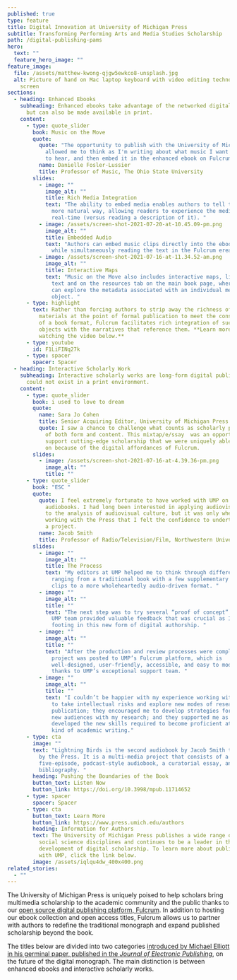 ```yaml
---
published: true
type: feature
title: Digital Innovation at University of Michigan Press
subtitle: Transforming Performing Arts and Media Studies Scholarship
path: /digital-publishing-pams
hero:
  text: ""
  feature_hero_image: ""
feature_image:
  file: /assets/matthew-kwong-qjgw5ewkco8-unsplash.jpg
  alt: Picture of hand on Mac laptop keyboard with video editing technology on the
    screen
sections:
  - heading: Enhanced Ebooks
    subheading: Enhanced ebooks take advantage of the networked digital environment,
      but can also be made available in print.
    content:
      - type: quote_slider
        book: Music on the Move
        quote:
          quote: "The opportunity to publish with the University of Michigan Press has
            allowed me to think as I'm writing about what music I want my reader
            to hear, and then embed it in the enhanced ebook on Fulcrum. "
          name: Danielle Fosler-Lussier
          title: Professor of Music, The Ohio State University
        slides:
          - image: ""
            image_alt: ""
            title: Rich Media Integration
            text: "The ability to embed media enables authors to tell their stories in a
              more natural way, allowing readers to experience the media in
              real-time (versus reading a description of it). "
          - image: /assets/screen-shot-2021-07-20-at-10.45.09-pm.png
            image_alt: ""
            title: Embedded Audio
            text: "Authors can embed music clips directly into the ebook for readers to play
              while simultaneously reading the text in the Fulcrum ereader. "
          - image: /assets/screen-shot-2021-07-16-at-11.34.52-am.png
            image_alt: ""
            title: Interactive Maps
            text: "Music on the Move also includes interactive maps, linked both within the
              text and on the resources tab on the main book page, where readers
              can explore the metadata associated with an individual media
              object. "
      - type: highlight
        text: Rather than forcing authors to strip away the richness of the digital
          materials at the point of formal publication to meet the constraints
          of a book format, Fulcrum facilitates rich integration of such digital
          objects with the narratives that reference them. **Learn more by
          watching the video below.**
      - type: youtube
        id: F1LiFINq27k
      - type: spacer
        spacer: Spacer
  - heading: Interactive Scholarly Work
    subheading: Interactive scholarly works are long-form digital publications that
      could not exist in a print environment.
    content:
      - type: quote_slider
        book: i used to love to dream
        quote:
          name: Sara Jo Cohen
          title: Senior Acquiring Editor, University of Michigan Press
          quote: I saw a chance to challenge what counts as scholarly publishing in terms
            of both form and content. This mixtap/e/ssay  was an opportunity to
            support cutting-edge scholarship that we were uniquely able to take
            on because of the digital affordances of Fulcrum.
        slides:
          - image: /assets/screen-shot-2021-07-16-at-4.39.36-pm.png
            image_alt: ""
            title: ""
      - type: quote_slider
        book: "ESC "
        quote:
          quote: I feel extremely fortunate to have worked with UMP on my two experimental
            audiobooks. I had long been interested in applying audiovisual tools
            to the analysis of audiovisual culture, but it was only when I began
            working with the Press that I felt the confidence to undertake such
            a project.
          name: Jacob Smith
          title: Professor of Radio/Television/Film, Northwestern University
        slides:
          - image: ""
            image_alt: ""
            title: The Process
            text: "My editors at UMP helped me to think through different approaches,
              ranging from a traditional book with a few supplementary audio
              clips to a more wholeheartedly audio-driven format. "
          - image: ""
            image_alt: ""
            title: ""
            text: "The next step was to try several “proof of concept” prototypes, and the
              UMP team provided valuable feedback that was crucial as I found my
              footing in this new form of digital authorship. "
          - image: ""
            image_alt: ""
            title: ""
            text: "After the production and review processes were completed, the final
              project was posted to UMP’s Fulcrum platform, which is
              well-designed, user-friendly, accessible, and easy to modify
              thanks to UMP’s exceptional support team. "
          - image: ""
            image_alt: ""
            title: ""
            text: "I couldn’t be happier with my experience working with UMP: they pushed me
              to take intellectual risks and explore new modes of research and
              publication; they encouraged me to develop strategies for reaching
              new audiences with my research; and they supported me as I
              developed the new skills required to become proficient at a new
              kind of academic writing."
      - type: cta
        image: ""
        text: "Lightning Birds is the second audiobook by Jacob Smith to be published.
          by the Press. It is a multi-media project that consists of a
          five-episode, podcast-style audiobook, a curatorial essay, and a
          bibliography. "
        heading: Pushing the Boundaries of the Book
        button_text: Listen Now
        button_link: https://doi.org/10.3998/mpub.11714652
      - type: spacer
        spacer: Spacer
      - type: cta
        button_text: Learn More
        button_link: https://www.press.umich.edu/authors
        heading: Information for Authors
        text: The University of Michigan Press publishes a wide range of humanities and
          social science disciplines and continues to be a leader in the
          development of digital scholarship. To learn more about publishing
          with UMP, click the link below.
        image: /assets/iqlqu4dw_400x400.png
related_stories:
  - ""
---
```

The University of Michigan Press is uniquely poised to help scholars bring multimedia scholarship to the academic community and the public thanks to our [open source digital publishing platform, Fulcrum](fulcrum.org). In addition to hosting our ebook collection and open access titles, Fulcrum allows us to partner with authors to redefine the traditional monograph and expand published scholarship beyond the book. 

The titles below are divided into two categories [introduced by Michael Elliott in his germinal paper, published in the *Journal of Electronic Publishing*](https://www.google.com/url?q=https://quod.lib.umich.edu/j/jep/3336451.0018.407/--future-of-the-monograph-in-the-digital-era-a-report?rgn%3Dmain;view%3Dfulltext;q1%3Delliott&sa=D&source=editors&ust=1626451848783000&usg=AOvVaw1hDky0ia1rMWWIVOfz2Bom), on the future of the digital monograph. The main distinction is between enhanced ebooks and interactive scholarly works.